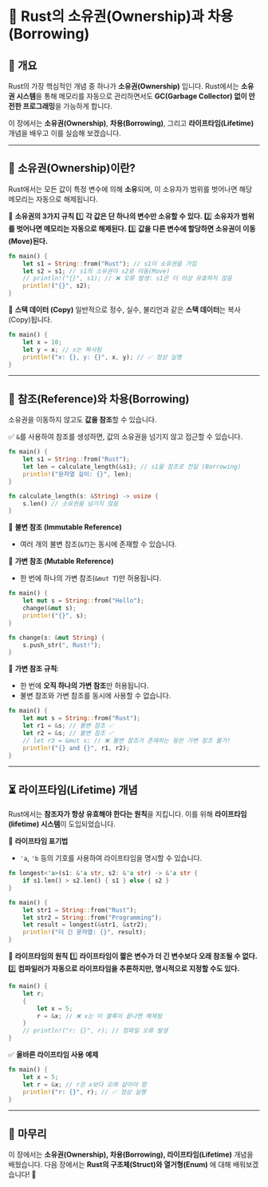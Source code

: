 # 🦀 Rust의 소유권(Ownership)과 차용(Borrowing)

## 📌 개요
Rust의 가장 핵심적인 개념 중 하나가 **소유권(Ownership)** 입니다. Rust에서는 **소유권 시스템**을 통해 메모리를 자동으로 관리하면서도 **GC(Garbage Collector) 없이 안전한 프로그래밍**을 가능하게 합니다.

이 장에서는 **소유권(Ownership)**, **차용(Borrowing)**, 그리고 **라이프타임(Lifetime)** 개념을 배우고 이를 실습해 보겠습니다.

---

## 🎯 소유권(Ownership)이란?
Rust에서는 모든 값이 특정 변수에 의해 **소유**되며, 이 소유자가 범위를 벗어나면 해당 메모리는 자동으로 해제됩니다.

📌 **소유권의 3가지 규칙**
1️⃣ **각 값은 단 하나의 변수만 소유할 수 있다.**
2️⃣ **소유자가 범위를 벗어나면 메모리는 자동으로 해제된다.**
3️⃣ **값을 다른 변수에 할당하면 소유권이 이동(Move)된다.**

```rust
fn main() {
    let s1 = String::from("Rust"); // s1이 소유권을 가짐
    let s2 = s1; // s1의 소유권이 s2로 이동(Move)
    // println!("{}", s1); // ❌ 오류 발생: s1은 더 이상 유효하지 않음
    println!("{}", s2);
}
```

📌 **스택 데이터 (Copy)**
일반적으로 정수, 실수, 불리언과 같은 **스택 데이터**는 복사(Copy)됩니다.

```rust
fn main() {
    let x = 10;
    let y = x; // x는 복사됨
    println!("x: {}, y: {}", x, y); // ✅ 정상 실행
}
```

---

## 🔄 참조(Reference)와 차용(Borrowing)
소유권을 이동하지 않고도 **값을 참조**할 수 있습니다.

✅ `&`를 사용하여 참조를 생성하면, 값의 소유권을 넘기지 않고 접근할 수 있습니다.

```rust
fn main() {
    let s1 = String::from("Rust");
    let len = calculate_length(&s1); // s1을 참조로 전달 (Borrowing)
    println!("문자열 길이: {}", len);
}

fn calculate_length(s: &String) -> usize {
    s.len() // 소유권을 넘기지 않음
}
```

📌 **불변 참조 (Immutable Reference)**
- 여러 개의 불변 참조(`&T`)는 동시에 존재할 수 있습니다.

📌 **가변 참조 (Mutable Reference)**
- 한 번에 하나의 가변 참조(`&mut T`)만 허용됩니다.

```rust
fn main() {
    let mut s = String::from("Hello");
    change(&mut s);
    println!("{}", s);
}

fn change(s: &mut String) {
    s.push_str(", Rust!");
}
```

🚨 **가변 참조 규칙**: 
- 한 번에 **오직 하나의 가변 참조**만 허용됩니다.
- 불변 참조와 가변 참조를 동시에 사용할 수 없습니다.

```rust
fn main() {
    let mut s = String::from("Rust");
    let r1 = &s; // 불변 참조 ✅
    let r2 = &s; // 불변 참조 ✅
    // let r3 = &mut s; // ❌ 불변 참조가 존재하는 동안 가변 참조 불가!
    println!("{} and {}", r1, r2);
}
```

---

## ⏳ 라이프타임(Lifetime) 개념
Rust에서는 **참조자가 항상 유효해야 한다는 원칙**을 지킵니다. 이를 위해 **라이프타임(lifetime) 시스템**이 도입되었습니다.

📌 **라이프타임 표기법**
- `'a`, `'b` 등의 기호를 사용하여 라이프타임을 명시할 수 있습니다.

```rust
fn longest<'a>(s1: &'a str, s2: &'a str) -> &'a str {
    if s1.len() > s2.len() { s1 } else { s2 }
}

fn main() {
    let str1 = String::from("Rust");
    let str2 = String::from("Programming");
    let result = longest(&str1, &str2);
    println!("더 긴 문자열: {}", result);
}
```

📌 **라이프타임의 원칙**
1️⃣ **라이프타임이 짧은 변수가 더 긴 변수보다 오래 참조될 수 없다.**
2️⃣ **컴파일러가 자동으로 라이프타임을 추론하지만, 명시적으로 지정할 수도 있다.**

```rust
fn main() {
    let r;
    {
        let x = 5;
        r = &x; // ❌ x는 이 블록이 끝나면 해제됨
    }
    // println!("r: {}", r); // 컴파일 오류 발생
}
```

✅ **올바른 라이프타임 사용 예제**
```rust
fn main() {
    let x = 5;
    let r = &x; // r은 x보다 오래 살아야 함
    println!("r: {}", r); // ✅ 정상 실행
}
```

---

## 🎯 마무리

이 장에서는 **소유권(Ownership), 차용(Borrowing), 라이프타임(Lifetime)** 개념을 배웠습니다.
다음 장에서는 **Rust의 구조체(Struct)와 열거형(Enum)** 에 대해 배워보겠습니다! 🚀

